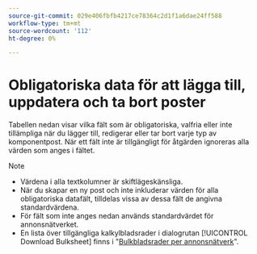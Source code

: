 ```yaml
---
source-git-commit: 029e406fbfb4217ce78364c2d1f1a6dae24ff588
workflow-type: tm+mt
source-wordcount: '112'
ht-degree: 0%

---
```

# Obligatoriska data för att lägga till, uppdatera och ta bort poster

Tabellen nedan visar vilka fält som är obligatoriska, valfria eller inte tillämpliga när du lägger till, redigerar eller tar bort varje typ av komponentpost. När ett fält inte är tillgängligt för åtgärden ignoreras alla värden som anges i fältet.

>[!NOTE]
>
>* Värdena i alla textkolumner är skiftlägeskänsliga.
>* När du skapar en ny post och inte inkluderar värden för alla obligatoriska datafält, tilldelas vissa av dessa fält de angivna standardvärdena.
>* För fält som inte anges nedan används standardvärdet för annonsnätverket.
>* En lista över tillgängliga kalkylbladsrader i dialogrutan [!UICONTROL Download Bulksheet] finns i &quot;[Bulkbladsrader per annonsnätverk](/help/search-social-commerce/campaign-management/bulksheets/bulksheet-download.md#bulksheet-rows-by-ad-network)&quot;.
